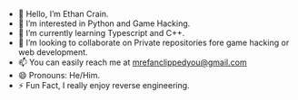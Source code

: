 - 👋 Hello, I’m Ethan Crain.
- 👀 I’m interested in Python and Game Hacking.
- 🌱 I’m currently learning Typescript and C++.
- 💞️ I’m looking to collaborate on Private repositories fore game hacking or web development.
- 📫 You can easily reach me at mrefanclippedyou@gmail.com
- 😄 Pronouns: He/Him.
- ⚡ Fun Fact, I really enjoy reverse engineering.
